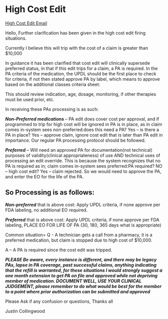 # High Cost Edit

[High Cost Edit Email](https://mygainwell-my.sharepoint.com/:u:/r/personal/christopher_nguyen_gainwelltechnologies_com/Documents/Evergreen/Emails/High%20Cost%20Edits.msg?csf=1&web=1&e=feOOZH)

Hello, 
Further clarification has been given in the high cost edit firing situations.

Currently I believe this will trip with the cost of a claim is greater than $10,000

In guidance it has been clarified that cost edit will clinically supersede preferred status, in that if this edit trips for a claim, a PA is required.
In the PA criteria of the medication, the UPDL should be the first place to check for criteria, if not then stated approve PA by label, which means to approve based on the additional classes criteria sheet:

This should review indication, age, dosage, monitoring, if other therapies must be used prior, etc.
 
In receiving these PAs processing is as such:

***Non-Preferred medications*** – PA edit does cover cost per approval, and if programmed to trip for high cost will be ignored in PA is in place, as in claim comes in-system sees non-preferred:does this need a PA? Yes – is there a PA in place? Yes – approve claim, ignore cost edit that is later than PA edit in importance. Our regular PA processing protocol should be followed.
 
***Preferred*** – Will need an approved PA for documentation(not technical) purposes of validity(clinical appropriateness) of use AND technical uses of processing an edit override. This is because the system recognizes that no PA is required as in; claim comes in-system sees preferred:PA required? NO – high cost edit? Yes – claim rejected.
So we would need to approve the PA, and enter the EO for the life of the PA.
 
## So Processing is as follows:

***Non-preferred*** that is above cost: Apply UPDL criteria, if none approve per FDA labeling, no additional EO required.

***Preferred*** that is above cost: Apply UPDL criteria, if none approve per FDA labeling, PLACE EO FOR LIFE OF PA (30, 180, 365 days what is appropriate)
 
Common situation=
Q - A technician gets a call from a pharmacy, it is a preferred medication, but claim is stopped due to high cost of $10,000.

A – A PA is required since the cost edit was tripped.

*****PLEASE Be aware, every instance is different, and there may be legacy PAs, lapse in PA coverage, past successful claims, anything indicating that the refill is warranted, for these situations I would strongly suggest a one month extension to get PA on file and approved while not depriving member of medication. DOCUMENT WELL, USE YOUR CLINICAL JUDGEMENT, please remember to do what would be best for the member to a point where prior authorization can be submitted and approved*****
 
Please Ask if any confusion or questions,
Thanks all 
 
 
Justin Collingwood

